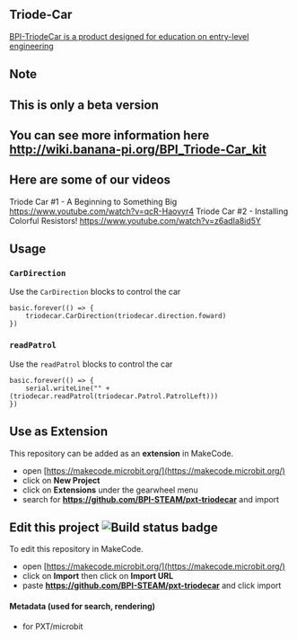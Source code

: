 ## Triode-Car

[BPI-TriodeCar is a product designed for education on entry-level engineering](https://es.aliexpress.com/item/1005002490348201.html?spm=5261.ProductManageOnline.0.0.21634edftI1T4f)

## Note

## This is only a beta version

## You can see more information here http://wiki.banana-pi.org/BPI_Triode-Car_kit

## Here are some of our videos  
Triode Car #1 - A Beginning to Something Big https://www.youtube.com/watch?v=qcR-Haovyr4
Triode Car #2 - Installing Colorful Resistors! https://www.youtube.com/watch?v=z6adIa8id5Y

## Usage

### ``CarDirection``

Use the ``CarDirection`` blocks to control the car

```blocks 
basic.forever(() => {
    triodecar.CarDirection(triodecar.direction.foward)
})
```

### ``readPatrol``

Use the ``readPatrol`` blocks to control the car

```blocks 
basic.forever(() => {
    serial.writeLine("" + (triodecar.readPatrol(triodecar.Patrol.PatrolLeft)))
})
```
## Use as Extension

This repository can be added as an **extension** in MakeCode.

* open [https://makecode.microbit.org/](https://makecode.microbit.org/)
* click on **New Project**
* click on **Extensions** under the gearwheel menu
* search for **https://github.com/BPI-STEAM/pxt-triodecar** and import

## Edit this project ![Build status badge](https://github.com/BPI-STEAM/pxt-triodecar/workflows/MakeCode/badge.svg)

To edit this repository in MakeCode.

* open [https://makecode.microbit.org/](https://makecode.microbit.org/)
* click on **Import** then click on **Import URL**
* paste **https://github.com/BPI-STEAM/pxt-triodecar** and click import

#### Metadata (used for search, rendering)

* for PXT/microbit
<script src="https://makecode.com/gh-pages-embed.js"></script><script>makeCodeRender("{{ site.makecode.home_url }}", "{{ site.github.owner_name }}/{{ site.github.repository_name }}");</script>
